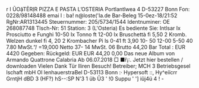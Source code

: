r I ŨOặTẺRỊR PIZZA E PASTA L’OSTERIA Portlantlwea 4 D-53227 Bonn Fon: 0228/98148488 emai l : ba! n@loste('la.de Bar-Beleg 15-0ez-18/21:52 RgNr:AR1313445 Steuernummer: 205/5734/1544 Identnuminer: OE 268087748 Tlsch-Nr: 51 Station: 3 (L'Osteria) Es bediente Sie: Intlsar Ix Prosciutto e Funghi 10-50 Ix Tonno ft 12-00 Ix Bruschettà fi 5,50 2 Kromb. Welzen dunkel fi 4, 20 2 Krombacher Pi ls 0-41 ft 3,90 10- 50 12-00 5-50 40 7.80 MwSt.“/ =19,000 Netto 37- 14 MwSt. 06 Brutto 44,20 Bar Total : EUR 4420 Gegeben: Rückgeld: EUR EUR 44,20 0,00 Das neue Album von Armando Quattrone Calabria Ab 06.07.2018 □ ■ř¡:. Jetzt hier bestellen / downloaden Vielen Dank Tür Iliren Besuch! Betreiber; MCH 3 Betriebsgesel lschaft mbH Ol lenhauerstraBel D-53113 Bonn :· Hypersoft ::, Hy^eíícrr GrntjH dBD 3 (HF?) hS--:SP N'3 1 üb Û3 ' !0 Suppu ' '] iûj4ü 4 ! -